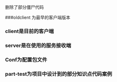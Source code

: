 删除了部分僵尸代码

###oldclient 为最早的客户端版本

### client是目前的客户端

### server是在使用的服务接收端

### Conf为配置包文件

### part-test为项目中设计到的部分知识点代码案例